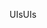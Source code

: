 <span data-ttu-id="c2a96-101">UIs</span><span class="sxs-lookup"><span data-stu-id="c2a96-101">UIs</span></span>